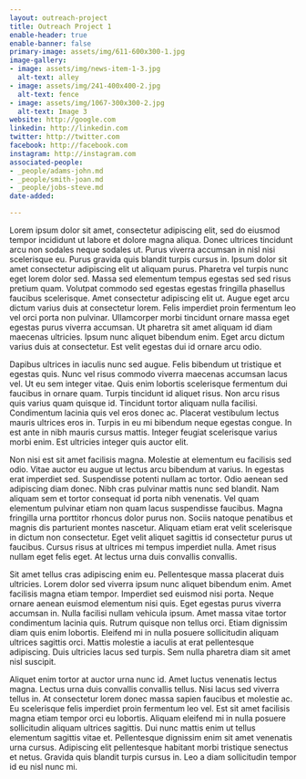 ```yaml
---
layout: outreach-project
title: Outreach Project 1
enable-header: true
enable-banner: false
primary-image: assets/img/611-600x300-1.jpg
image-gallery:
- image: assets/img/news-item-1-3.jpg
  alt-text: alley
- image: assets/img/241-400x400-2.jpg
  alt-text: fence
- image: assets/img/1067-300x300-2.jpg
  alt-text: Image 3
website: http://google.com
linkedin: http://linkedin.com
twitter: http://twitter.com
facebook: http://facebook.com
instagram: http://instagram.com
associated-people:
- _people/adams-john.md
- _people/smith-joan.md
- _people/jobs-steve.md
date-added: 

---
```

Lorem ipsum dolor sit amet, consectetur adipiscing elit, sed do eiusmod tempor incididunt ut labore et dolore magna aliqua. Donec ultrices tincidunt arcu non sodales neque sodales ut. Purus viverra accumsan in nisl nisi scelerisque eu. Purus gravida quis blandit turpis cursus in. Ipsum dolor sit amet consectetur adipiscing elit ut aliquam purus. Pharetra vel turpis nunc eget lorem dolor sed. Massa sed elementum tempus egestas sed sed risus pretium quam. Volutpat commodo sed egestas egestas fringilla phasellus faucibus scelerisque. Amet consectetur adipiscing elit ut. Augue eget arcu dictum varius duis at consectetur lorem. Felis imperdiet proin fermentum leo vel orci porta non pulvinar. Ullamcorper morbi tincidunt ornare massa eget egestas purus viverra accumsan. Ut pharetra sit amet aliquam id diam maecenas ultricies. Ipsum nunc aliquet bibendum enim. Eget arcu dictum varius duis at consectetur. Est velit egestas dui id ornare arcu odio.

Dapibus ultrices in iaculis nunc sed augue. Felis bibendum ut tristique et egestas quis. Nunc vel risus commodo viverra maecenas accumsan lacus vel. Ut eu sem integer vitae. Quis enim lobortis scelerisque fermentum dui faucibus in ornare quam. Turpis tincidunt id aliquet risus. Non arcu risus quis varius quam quisque id. Tincidunt tortor aliquam nulla facilisi. Condimentum lacinia quis vel eros donec ac. Placerat vestibulum lectus mauris ultrices eros in. Turpis in eu mi bibendum neque egestas congue. In est ante in nibh mauris cursus mattis. Integer feugiat scelerisque varius morbi enim. Est ultricies integer quis auctor elit.

Non nisi est sit amet facilisis magna. Molestie at elementum eu facilisis sed odio. Vitae auctor eu augue ut lectus arcu bibendum at varius. In egestas erat imperdiet sed. Suspendisse potenti nullam ac tortor. Odio aenean sed adipiscing diam donec. Nibh cras pulvinar mattis nunc sed blandit. Nam aliquam sem et tortor consequat id porta nibh venenatis. Vel quam elementum pulvinar etiam non quam lacus suspendisse faucibus. Magna fringilla urna porttitor rhoncus dolor purus non. Sociis natoque penatibus et magnis dis parturient montes nascetur. Aliquam etiam erat velit scelerisque in dictum non consectetur. Eget velit aliquet sagittis id consectetur purus ut faucibus. Cursus risus at ultrices mi tempus imperdiet nulla. Amet risus nullam eget felis eget. At lectus urna duis convallis convallis.

Sit amet tellus cras adipiscing enim eu. Pellentesque massa placerat duis ultricies. Lorem dolor sed viverra ipsum nunc aliquet bibendum enim. Amet facilisis magna etiam tempor. Imperdiet sed euismod nisi porta. Neque ornare aenean euismod elementum nisi quis. Eget egestas purus viverra accumsan in. Nulla facilisi nullam vehicula ipsum. Amet massa vitae tortor condimentum lacinia quis. Rutrum quisque non tellus orci. Etiam dignissim diam quis enim lobortis. Eleifend mi in nulla posuere sollicitudin aliquam ultrices sagittis orci. Mattis molestie a iaculis at erat pellentesque adipiscing. Duis ultricies lacus sed turpis. Sem nulla pharetra diam sit amet nisl suscipit.

Aliquet enim tortor at auctor urna nunc id. Amet luctus venenatis lectus magna. Lectus urna duis convallis convallis tellus. Nisi lacus sed viverra tellus in. At consectetur lorem donec massa sapien faucibus et molestie ac. Eu scelerisque felis imperdiet proin fermentum leo vel. Est sit amet facilisis magna etiam tempor orci eu lobortis. Aliquam eleifend mi in nulla posuere sollicitudin aliquam ultrices sagittis. Dui nunc mattis enim ut tellus elementum sagittis vitae et. Pellentesque dignissim enim sit amet venenatis urna cursus. Adipiscing elit pellentesque habitant morbi tristique senectus et netus. Gravida quis blandit turpis cursus in. Leo a diam sollicitudin tempor id eu nisl nunc mi.